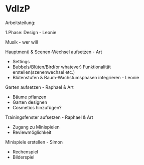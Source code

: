 # VdIzP

Arbeitsteilung:

1.Phase:
Design - Leonie

Musik - wer will

Hauptmenü & Scenen-Wechsel aufsetzen - Art
 - Settings
 - Bubbels/Blüten/Bird(or whatever) Funktionalität erstellen(szenenwechsel etc.)
 - Blütenstufen & Baum-Wachstumsphasen integrieren - Leonie

Garten aufsetzen - Raphael & Art
 - Bäume pflanzen
 - Garten designen
 - Cosmetics hinzufügen?

Trainingsfenster aufsetzen - Raphael & Art
 - Zugang zu Minispielen
 - Reviewmöglichkeit

Minispiele erstellen - Simon
 - Rechenspiel
 - Bilderspiel

